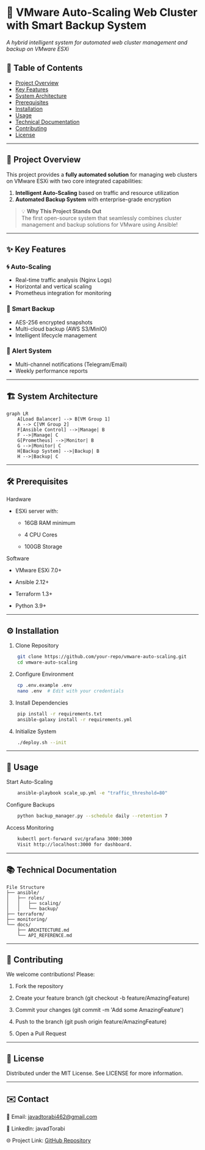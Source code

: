 # 🚀 VMware Auto-Scaling Web Cluster with Smart Backup System
  
*A hybrid intelligent system for automated web cluster management and backup on VMware ESXi*

## 📌 Table of Contents
- [Project Overview](#-project-overview)
- [Key Features](#-key-features)
- [System Architecture](#-system-architecture)
- [Prerequisites](#-prerequisites)
- [Installation](#%EF%B8%8F-installation)
- [Usage](#-usage)
- [Technical Documentation](#-technical-documentation)
- [Contributing](#-contributing)
- [License](#-license)

---

## 🌟 Project Overview

This project provides a **fully automated solution** for managing web clusters on VMware ESXi with two core integrated capabilities:

1. **Intelligent Auto-Scaling** based on traffic and resource utilization
2. **Automated Backup System** with enterprise-grade encryption

> 💡 **Why This Project Stands Out**  
> The first open-source system that seamlessly combines cluster management and backup solutions for VMware using Ansible!

---

## ✨ Key Features

### 🌀 Auto-Scaling
- Real-time traffic analysis (Nginx Logs)
- Horizontal and vertical scaling
- Prometheus integration for monitoring

### 💾 Smart Backup
- AES-256 encrypted snapshots
- Multi-cloud backup (AWS S3/MinIO)
- Intelligent lifecycle management

### 🔔 Alert System
- Multi-channel notifications (Telegram/Email)
- Weekly performance reports

---

## 🏗 System Architecture

```mermaid
graph LR
    A[Load Balancer] --> B[VM Group 1]
    A --> C[VM Group 2]
    F[Ansible Control] -->|Manage| B
    F -->|Manage| C
    G[Prometheus] -->|Monitor| B
    G -->|Monitor| C
    H[Backup System] -->|Backup| B
    H -->|Backup| C
```

---

## 🛠 Prerequisites
Hardware
- ESXi server with:

    - 16GB RAM minimum

    - 4 CPU Cores

    - 100GB Storage


Software
- VMware ESXi 7.0+

- Ansible 2.12+

- Terraform 1.3+

- Python 3.9+

---


## ⚙️ Installation

1. Clone Repository

```bash
    git clone https://github.com/your-repo/vmware-auto-scaling.git
    cd vmware-auto-scaling
```

2. Configure Environment

```bash
    cp .env.example .env
    nano .env  # Edit with your credentials
```

3. Install Dependencies
```bash
    pip install -r requirements.txt
    ansible-galaxy install -r requirements.yml
```

4. Initialize System
```bash
    ./deploy.sh --init
```

---

## 🎯 Usage

Start Auto-Scaling

```bash
    ansible-playbook scale_up.yml -e "traffic_threshold=80"
```

Configure Backups
```bash
    python backup_manager.py --schedule daily --retention 7
```

Access Monitoring

```bash
    kubectl port-forward svc/grafana 3000:3000
    Visit http://localhost:3000 for dashboard.
```

---

## 📚 Technical Documentation
    File Structure
    ├── ansible/
    │   ├── roles/
    │   │   ├── scaling/
    │   │   └── backup/
    ├── terraform/
    ├── monitoring/
    └── docs/
        ├── ARCHITECTURE.md
        └── API_REFERENCE.md

---

## 🤝 Contributing
We welcome contributions! Please:

1. Fork the repository

2. Create your feature branch (git checkout -b feature/AmazingFeature)

3. Commit your changes (git commit -m 'Add some AmazingFeature')

4. Push to the branch (git push origin feature/AmazingFeature)

5. Open a Pull Request

---


## 📜 License

Distributed under the MIT License. See LICENSE for more information.

---

## ✉️ Contact

📧 Email: javadtorabi462@gmail.com

💼 LinkedIn: javadTorabi

🌐 Project Link: [GitHub Repository](https://github.com/JavadTorabiKh/Auto-ScalingWebCluster)




